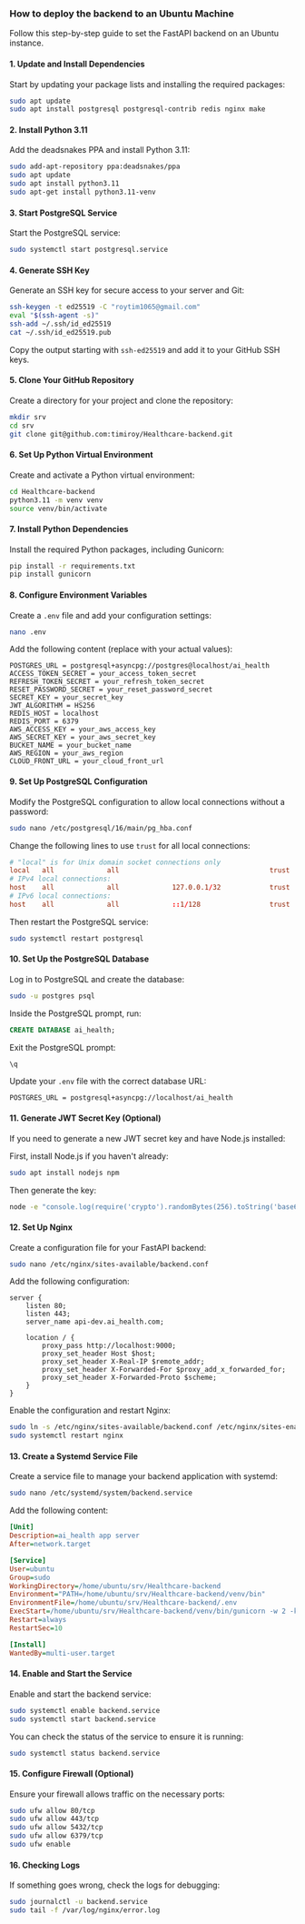 ### How to deploy the backend to an Ubuntu Machine

Follow this step-by-step guide to set the FastAPI backend on an Ubuntu instance.

#### 1. Update and Install Dependencies

Start by updating your package lists and installing the required packages:

```bash
sudo apt update
sudo apt install postgresql postgresql-contrib redis nginx make
```

#### 2. Install Python 3.11

Add the deadsnakes PPA and install Python 3.11:

```bash
sudo add-apt-repository ppa:deadsnakes/ppa
sudo apt update
sudo apt install python3.11
sudo apt-get install python3.11-venv
```

#### 3. Start PostgreSQL Service

Start the PostgreSQL service:

```bash
sudo systemctl start postgresql.service
```

#### 4. Generate SSH Key

Generate an SSH key for secure access to your server and Git:

```bash
ssh-keygen -t ed25519 -C "roytim1065@gmail.com"
eval "$(ssh-agent -s)"
ssh-add ~/.ssh/id_ed25519
cat ~/.ssh/id_ed25519.pub
```

Copy the output starting with `ssh-ed25519` and add it to your GitHub SSH keys.

#### 5. Clone Your GitHub Repository

Create a directory for your project and clone the repository:

```bash
mkdir srv
cd srv
git clone git@github.com:timiroy/Healthcare-backend.git
```

#### 6. Set Up Python Virtual Environment

Create and activate a Python virtual environment:

```bash
cd Healthcare-backend
python3.11 -m venv venv
source venv/bin/activate
```

#### 7. Install Python Dependencies

Install the required Python packages, including Gunicorn:

```bash
pip install -r requirements.txt
pip install gunicorn
```

#### 8. Configure Environment Variables

Create a `.env` file and add your configuration settings:

```bash
nano .env
```

Add the following content (replace with your actual values):

```env
POSTGRES_URL = postgresql+asyncpg://postgres@localhost/ai_health
ACCESS_TOKEN_SECRET = your_access_token_secret
REFRESH_TOKEN_SECRET = your_refresh_token_secret
RESET_PASSWORD_SECRET = your_reset_password_secret
SECRET_KEY = your_secret_key
JWT_ALGORITHM = HS256
REDIS_HOST = localhost
REDIS_PORT = 6379
AWS_ACCESS_KEY = your_aws_access_key
AWS_SECRET_KEY = your_aws_secret_key
BUCKET_NAME = your_bucket_name
AWS_REGION = your_aws_region
CLOUD_FRONT_URL = your_cloud_front_url
```

#### 9. Set Up PostgreSQL Configuration

Modify the PostgreSQL configuration to allow local connections without a password:

```bash
sudo nano /etc/postgresql/16/main/pg_hba.conf
```

Change the following lines to use `trust` for all local connections:

```conf
# "local" is for Unix domain socket connections only
local   all             all                                     trust
# IPv4 local connections:
host    all             all             127.0.0.1/32            trust
# IPv6 local connections:
host    all             all             ::1/128                 trust
```

Then restart the PostgreSQL service:

```bash
sudo systemctl restart postgresql
```

#### 10. Set Up the PostgreSQL Database

Log in to PostgreSQL and create the database:

```bash
sudo -u postgres psql
```

Inside the PostgreSQL prompt, run:

```sql
CREATE DATABASE ai_health;
```

Exit the PostgreSQL prompt:

```sql
\q
```

Update your `.env` file with the correct database URL:

```env
POSTGRES_URL = postgresql+asyncpg://localhost/ai_health
```

#### 11. Generate JWT Secret Key (Optional)

If you need to generate a new JWT secret key and have Node.js installed:

First, install Node.js if you haven't already:

```bash
sudo apt install nodejs npm
```

Then generate the key:

```bash
node -e "console.log(require('crypto').randomBytes(256).toString('base64'))"
```

#### 12. Set Up Nginx

Create a configuration file for your FastAPI backend:

```bash
sudo nano /etc/nginx/sites-available/backend.conf
```

Add the following configuration:

```nginx
server {
    listen 80;
    listen 443;
    server_name api-dev.ai_health.com;

    location / {
        proxy_pass http://localhost:9000;
        proxy_set_header Host $host;
        proxy_set_header X-Real-IP $remote_addr;
        proxy_set_header X-Forwarded-For $proxy_add_x_forwarded_for;
        proxy_set_header X-Forwarded-Proto $scheme;
    }
}
```

Enable the configuration and restart Nginx:

```bash
sudo ln -s /etc/nginx/sites-available/backend.conf /etc/nginx/sites-enabled/
sudo systemctl restart nginx
```

#### 13. Create a Systemd Service File

Create a service file to manage your backend application with systemd:

```bash
sudo nano /etc/systemd/system/backend.service
```

Add the following content:

```ini
[Unit]
Description=ai_health app server
After=network.target

[Service]
User=ubuntu
Group=sudo
WorkingDirectory=/home/ubuntu/srv/Healthcare-backend
Environment="PATH=/home/ubuntu/srv/Healthcare-backend/venv/bin"
EnvironmentFile=/home/ubuntu/srv/Healthcare-backend/.env
ExecStart=/home/ubuntu/srv/Healthcare-backend/venv/bin/gunicorn -w 2 -k uvicorn.workers.UvicornWorker ai_health.root.app:app --bind 0.0.0.0:9000
Restart=always
RestartSec=10

[Install]
WantedBy=multi-user.target
```

#### 14. Enable and Start the Service

Enable and start the backend service:

```bash
sudo systemctl enable backend.service
sudo systemctl start backend.service
```

You can check the status of the service to ensure it is running:

```bash
sudo systemctl status backend.service
```

#### 15. Configure Firewall (Optional)

Ensure your firewall allows traffic on the necessary ports:

```bash
sudo ufw allow 80/tcp
sudo ufw allow 443/tcp
sudo ufw allow 5432/tcp
sudo ufw allow 6379/tcp
sudo ufw enable
```

#### 16. Checking Logs

If something goes wrong, check the logs for debugging:

```bash
sudo journalctl -u backend.service
sudo tail -f /var/log/nginx/error.log
```